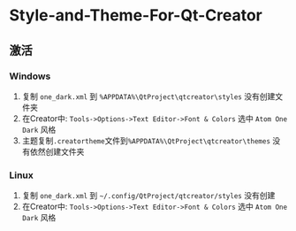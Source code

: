 # Style-and-Theme-For-Qt-Creator

## 激活
### Windows
1. 复制 `one_dark.xml` 到 `%APPDATA%\QtProject\qtcreator\styles`  没有创建文件夹 
2. 在Creator中: `Tools->Options->Text Editor->Font & Colors` 选中 `Atom One Dark` 风格
3. 主题复制`.creatortheme`文件到`%APPDATA%\QtProject\qtcreator\themes` 没有依然创建文件夹 

### Linux
1. 复制 `one_dark.xml` 到 `~/.config/QtProject/qtcreator/styles`  没有创建
2. 在Creator中: `Tools->Options->Text Editor->Font & Colors` 选中 `Atom One Dark` 风格

